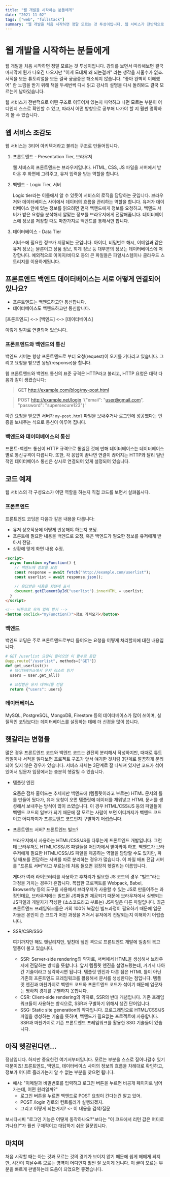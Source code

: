 ```yaml
---
title: "웹 개발을 시작하는 분들에게"
date: "2021-11-02"
tags: ["web", "fullstack"]
summary: "웹 개발을 처음 시작하면 정말 모르는 것 투성이입니다. 웹 서비스가 전반적으로 어떤 구조로 이루어져 있는지 파악하고 나면 모르는 부분이 어디인지 스스로 확인할 수 있고, 따라서 어떤 방향으로 공부해 나가야 할 지 훨씬 명확하게 볼 수 있습니다."
---
```


# 웹 개발을 시작하는 분들에게

웹 개발을 처음 시작하면 정말 모르는 것 투성이입니다. 강의를 보면서 따라해보면
결국 마지막에 뭔가 나오긴 나오지만 "이게 도대체 왜 되는걸까" 라는 생각을 지울수가 없죠.
서적을 보든 튜토리얼을 보든 결국 궁금증은 해소되지 않습니다.
"좋아 완벽히 이해했어" 란 느낌을 받기 위해 책을 두세번씩 다시 읽고
강사의 설명을 다시 돌려봐도 결국 모르는게 남아있습니다.

웹 서비스가 전반적으로 어떤 구조로 이루어져 있는지 파악하고 나면
모르는 부분이 어디인지 스스로 확인할 수 있고,
따라서 어떤 방향으로 공부해 나가야 할 지 훨씬 명확하게 볼 수 있습니다.

## 웹 서비스 조감도

웹 서비스는 3티어 아키텍처라고 불리는 구조로 만들어집니다.

1. 프론트엔드 - Presentation Tier, 브라우저

   웹 서비스의 프론트엔드는 브라우저입니다. HTML, CSS, JS 파일을 서버에서 받아온 후
   화면에 그려주고, 유저 입력을 받는 역할을 합니다.

2. 백엔드 - Logic Tier, 서버

   Logic tier라는 이름에서 알 수 있듯이 서비스의 로직을 담당하는 곳입니다.
   브라우저와 데이터베이스 사이에서 데이터의 흐름을 관리하는 역할을 합니다.
   유저가 데이터베이스 안에 있는 정보를 읽으려면 먼저 백엔드에게 정보를 요청하고,
   백엔드 서버가 받은 요청을 분석해서 알맞는 정보를 브라우저에게 전달해줍니다.
   데이터베이스에 정보를 저장할 때도 마찬가지로 백엔드를 통해서만 합니다.

3. 데이터베이스 - Data Tier

   서비스에 필요한 정보가 저장되는 곳입니다. 아이디, 비밀번호 해시, 이메일과 같은
   유저 정보는 물론이고 상품 정보, 회계 정보 등 대부분의 정보는 데이터베이스에 저장합니다.
   예외적으로 이미지/비디오 등의 큰 파일들은 파일시스템이나 클라우드 스토리지를 이용하게됩니다.

## 프론트엔드 백엔드 데이터베이스는 서로 어떻게 연결되어 있나요?

- 프론트엔드는 백엔드하고만 통신합니다.
- 데이터베이스도 백엔드하고만 통신합니다.

[프론트엔드] <-> [백엔드] <-> [데이터베이스]

이렇게 일자로 연결되어 있습니다.

### 프론트엔드와 백엔드의 통신

백엔드 서버는 항상 프론트엔드로 부터 요청(request)이 오기를 기다리고 있습니다.
그리고 요청을 받으면 응답(response)을 합니다.

웹 프론트엔드와 백엔드 통신의 표준 규격은 HTTP라고 불리고,
HTTP 요청은 대략 다음과 같이 생겼습니다:

> GET http://example.com/blog/my-post.html

> POST http://example.net/login '{"email": "user@gmail.com", "password": "supersecure123"}'

이런 요청을 받으면 서버가 `my-post.html` 파일을 보내주거나 로그인에 성공했다는
인증을 보내주는 식으로 통신이 이루어 집니다.

### 백엔드와 데이터베이스의 통신

프론트-백엔드 통신이 HTTP 규격으로 통일된 것에 반해
데이터베이스는 데이터베이스별로 통신규격이 다릅니다.
또한, 각 응답이 끝나면 연결이 끊어지는 HTTP와 달리 일반적인 데이터베이스 통신은
상시로 연결되어 있게 설정되어 있습니다.

## 코드 예제

웹 서비스의 각 구성요소가 어떤 역할을 하는지 직접 코드를 보면서 살펴봅시다.

### 프론트엔드

프론트엔드 코딩은 다음과 같은 내용을 다룹니다:

- 유저 상호작용에 어떻게 반응해야 하는지 코딩.
- 프론트에 필요한 내용을 백엔드로 요청, 혹은 백엔드가 필요한 정보를 유저에게 받아서 전달.
- 상황에 맞게 화면 내용 수정.

```html
<script>
  async function myFunction() {
    // 백엔드에 정보를 요청
    const response = await fetch("http://example.com/userlist");
    const userlist = await response.json();

    // 응답받은 내용을 화면에 표시
    document.getElementById("userlist").innerHTML = userlist;
  }
</script>

<!-- 버튼으로 유저 입력 받기 -->
<button onclick="myFunction()">정보 가져오기</button>
```

### 백엔드

백엔드 코딩은 주로 프론트엔드로부터 들어오는 요청을 어떻게 처리할지에 대한 내용입니다.

```py
# GET /userlist 요청이 들어오면 이 함수로 응답
@app.route("/userlist", methods=["GET"])
def get_userlist():
  # 데이터베이스에서 유저 리스트 읽기
  users = User.get_all()

  # 요청받은 유저 데이터를 전달
  return {"users": users}
```

### 데이터베이스

MySQL, PostgreSQL, MongoDB, Firestore 등의 데이터베이스가 많이 쓰이며,
실질적인 코딩보다는 데이터베이스를 설정하는 데에 더 신경을 많이 씁니다.

## 헷갈리는 변형들

많은 경우 프론트엔드 코드와 백엔드 코드는 완전히 분리해서 작성하지만,
때때로 튜토리얼이나 서적을 읽다보면 프로젝트 구조가 앞서 얘기한 것처럼 3단계로 깔끔하게
분리되어 있지 않은 경우가 있습니다.
서비스 자체는 3단계로 잘 나눠져 있지만 코드가 섞여있어서 입문자 입장에서는 충분히 헷갈릴 수 있습니다.

- 템플릿 엔진

  요즘은 점차 줄어드는 추세지만 백엔드에 (템플릿이라고 부르는) HTML 문서의 틀를 만들어 뒀다가, 유저 요청이 오면
  템플릿에 데이터를 채워넣고 HTML 문서를 생성해서 보내주는 방식이 많이 쓰였습니다.
  이 경우 HTML/CSS/JS 등의 파일들이 백엔드 코드의 일부가 되기 때문에 잘 모르는 사람이 보면 어디까지가 백엔드 코드이고
  어디까지가 프론트엔드 코드인지 구별하기 어렵습니다.

- 프론트엔드 서버? 프론트엔드 빌드?

  브라우저에서 사용하는 HTML/CSS/JS를 다루는게 프론트엔드 개발입니다. 그런데 브라우저도 HTML/CSS/JS 파일들을
  어딘가에서 받아와야 하죠. 백엔드가 브라우저에게 필요한 HTML/CSS/JS 파일을 제공하는 역할을 담당할 수도 있지만,
  파일 배포를 전담하는 서버를 따로 분리하는 경우가 많습니다. 이 파일 배포 전담 서버를 "프론트 서버"라고 부르는데
  처음 들으면 굉장히 헷갈리는 이름입니다.

  게다가 여러 라이브러리를 사용하고 후처리가 필요한 JS 코드의 경우 "빌드"라는 과정을 거치는 경우가 흔합니다.
  복잡한 프로젝트를 Webpack, Babel, Browserify 등의 도구를 사용해서 브라우저가 사용할 수 있는 JS로
  만들어주는 과정인데요, 브라우저에는 빌드된 JS파일만 제공되기 때문에
  브라우저에서 실행되는 JS파일과 개발자가 작성한 (소스코드라고 부르는) JS파일은 다른 파일입니다.
  최근 프론트엔드 프레임워크들은 거의 100% 복잡한 빌드과정이 필요하기 때문에
  입문자들은 본인이 쓴 코드가 어떤 과정을 거쳐서 유저에게 전달되는지 이해하기 어렵습니다.

- SSR/CSR/SSG

  여기까지만 해도 헷갈리지만, 엎친데 덮친 격으로 프론트엔드 개발에 일종의 복고 열풍이 불고 있습니다.

  - SSR: Server-side rendering의 약자로, 서버에서 HTML을 생성해서 브라우저에 전달하는 방식을 뜻합니다.
    앞서 템플릿 엔진을 설명드렸는데, 거기서 나아간 기술이라고 생각하시면 됩니다.
    템플릿 엔진과 다른 점은 HTML 틀이 아닌 기존의 프론트엔드 프레임워크를 활용해서 문서를 생성한다는 점입니다.
    템플릿 엔진과 마찬가지로 백엔드 코드와 프론트엔드 코드가 섞이기 때문에 입문자는 명확히 경계를 구별하지 못합니다.
  - CSR: Client-side rendering의 약자로, SSR의 반대 개념입니다.
    기존 프레임워크들이 사용하는 방식으로, SSR과 구별하기 위해서 생긴 단어입니다.
  - SSG: Static site generation의 약자입니다. 프로그래밍으로 HTML/CSS/JS 파일을 생성하는 기술을 뜻하며,
    백엔드가 필요없는 프로젝트에 사용합니다.
    SSR과 마찬가지로 기존 프론트엔드 프레임워크를 활용한 SSG 기술들이 있습니다.

## 아직 헷갈린다면...

정상입니다. 하지만 중요한건 여기서부터입니다. 모르는 부분을 스스로 짚어나갈수 있기 때문이죠!
프론트엔드, 백엔드, 데이터베이스 사이의 정보의 흐름을 차례대로 확인하고,
정보가 어디로 흘러가는지 알 수 없는 부분을 찾으면 됩니다.

- 예시: "이메일과 비밀번호를 입력하고 로그인 버튼을 누르면 비공개 페이지로 넘어가는데, 어떤 원리일까?"
  - 로그인 버튼을 누르면 백엔드로 POST 요청이 간다는건 알고 있어.
  - POST /login 경로의 컨트롤러가 실행되겠지.
  - 그리고 어떻게 되는거지? <- 이 내용을 검색/질문

보시다시피 "로그인 기능은 어떻게 동작하나요?"보다는 "이 코드에서 리턴 값은 어디로 가나요?"가
훨씬 구체적이고 대답하기 쉬운 질문입니다.

## 마치며

처음 시작할 때는 아는 것과 모르는 것의 경계가 보이지 않기 때문에 쉽게 헤메게 되지만,
시간이 지날수록 모르는 영역이 어디인지 훨씬 잘 보이게 됩니다.
이 글이 모르는 부분을 빠르게 판별하는데 도움이 되었으면 좋겠습니다.
